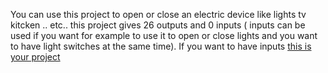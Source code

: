 You can use this project to open or close an electric device like lights tv kitcken .. etc..
this project gives 26 outputs and 0 inputs
( inputs can be used if you want for example to use it to open or close lights 
and you want to have light switches at the same time). If you want to have 
inputs  [this is your project](https://github.com/tsoglani/SpeechRaspberrySmartHouse/tree/master/Raspberry_2B-3/raspberry_2a%2Cb_InAndOut_40gpio_pin)
